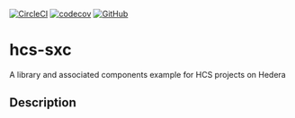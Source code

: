 [![CircleCI](https://circleci.com/gh/hashgraph/hedera-hcs-sxc/tree/master.svg?style=shield)](https://circleci.com/gh/hashgraph/hedera--hcs-sxc/tree/master)
[![codecov](https://img.shields.io/codecov/c/github/hashgraph/hedera-hcs-sxc/master)](https://codecov.io/gh/hashgraph/hedera-mirror-node)
[![GitHub](https://img.shields.io/github/license/hashgraph/hedera-hcs-sxc)](LICENSE)

# hcs-sxc
A library and associated components example for HCS projects on Hedera

## Description
